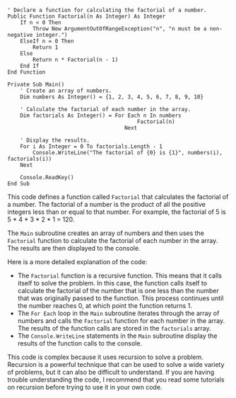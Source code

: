 ```visual basic
' Declare a function for calculating the factorial of a number.
Public Function Factorial(n As Integer) As Integer
    If n < 0 Then
        Throw New ArgumentOutOfRangeException("n", "n must be a non-negative integer.")
    ElseIf n = 0 Then
        Return 1
    Else
        Return n * Factorial(n - 1)
    End If
End Function

Private Sub Main()
    ' Create an array of numbers.
    Dim numbers As Integer() = {1, 2, 3, 4, 5, 6, 7, 8, 9, 10}

    ' Calculate the factorial of each number in the array.
    Dim factorials As Integer() = For Each n In numbers
                                         Factorial(n)
                                     Next

    ' Display the results.
    For i As Integer = 0 To factorials.Length - 1
        Console.WriteLine("The factorial of {0} is {1}", numbers(i), factorials(i))
    Next

    Console.ReadKey()
End Sub
```

This code defines a function called `Factorial` that calculates the factorial of a number. The factorial of a number is the product of all the positive integers less than or equal to that number. For example, the factorial of 5 is 5 * 4 * 3 * 2 * 1 = 120.

The `Main` subroutine creates an array of numbers and then uses the `Factorial` function to calculate the factorial of each number in the array. The results are then displayed to the console.

Here is a more detailed explanation of the code:

* The `Factorial` function is a recursive function. This means that it calls itself to solve the problem. In this case, the function calls itself to calculate the factorial of the number that is one less than the number that was originally passed to the function. This process continues until the number reaches 0, at which point the function returns 1.
* The `For Each` loop in the `Main` subroutine iterates through the array of numbers and calls the `Factorial` function for each number in the array. The results of the function calls are stored in the `factorials` array.
* The `Console.WriteLine` statements in the `Main` subroutine display the results of the function calls to the console.

This code is complex because it uses recursion to solve a problem. Recursion is a powerful technique that can be used to solve a wide variety of problems, but it can also be difficult to understand. If you are having trouble understanding the code, I recommend that you read some tutorials on recursion before trying to use it in your own code.